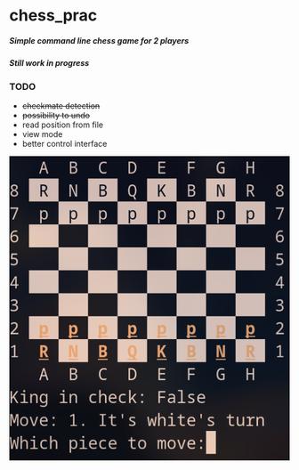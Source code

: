 # chess_prac

##### Simple command line chess game for 2 players
##### Still work in progress

### TODO
* ~~checkmate detection~~
* ~~possibility to undo~~
* read position from file
* view mode
* better control interface

![](chessgame.png)
